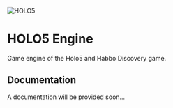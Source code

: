 ![HOLO5](https://client.holo5.co/holo-logo.99959bf5.png)
# HOLO5 Engine

Game engine of the Holo5 and Habbo Discovery game.

## Documentation
A documentation will be provided soon...
